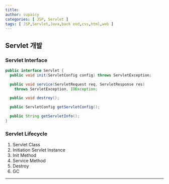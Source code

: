 ```yaml
---
title:
author: supaicy
categories: [ JSP, Servlet ]
tags: [ JSP,Servlet,Java,back end,css,html,web ]
---
```


## Servlet 개발

### Servlet Interface

```java
public interface Servlet {
  public void init(ServletConfig config) throws ServletException;

  public void service(ServletRequest req, ServletResponse res)
    throws ServletException, IOException;

  public void destroy();

  public ServletConfig getServletConfig();

  public String getServletInfo();
}

```

### Servlet Lifecycle
1. Servlet Class
2. Initiation Servlet Instance
3. Init Method
4. Service Method
5. Destroy
6. GC


---
